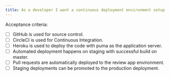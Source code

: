 ```yaml
---
title: As a developer I want a continuous deployment environment setup for my new Rails application.
---
```


Acceptance criteria:
- [ ] GitHub is used for source control.
- [ ] CircleCI is used for Continuous Integration.
- [ ] Heroku is used to deploy the code with puma as the application server.
- [ ] Automated deployment happens on staging with successful build on master.
- [ ] Pull requests are automatically deployed to the review app environment.
- [ ] Staging deployments can be promoted to the production deployment.
